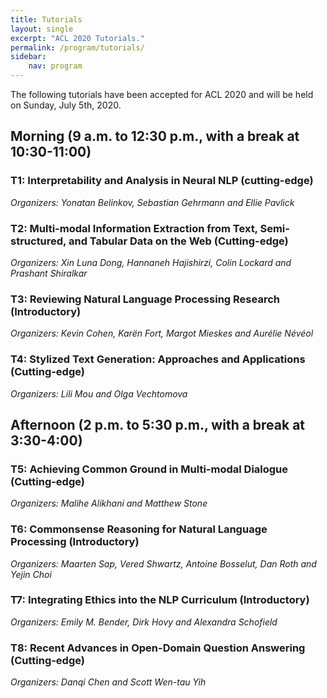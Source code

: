 ```yaml
---
title: Tutorials 
layout: single
excerpt: "ACL 2020 Tutorials."
permalink: /program/tutorials/
sidebar: 
    nav: program
---
```


The following tutorials have been accepted for ACL 2020 and will be held on Sunday, July 5th, 2020. 


## Morning (9 a.m. to 12:30 p.m., with a break at 10:30-11:00)		
		
### T1: Interpretability and Analysis in Neural NLP (cutting-edge) <br/>
*Organizers: Yonatan Belinkov, Sebastian Gehrmann and Ellie Pavlick* 

### T2: Multi-modal Information Extraction from Text, Semi-structured, and Tabular Data on the Web (Cutting-edge) <br/>
*Organizers: Xin Luna Dong, Hannaneh Hajishirzi, Colin Lockard and Prashant Shiralkar* 

### T3: Reviewing Natural Language Processing Research (Introductory) <br/>
*Organizers: Kevin Cohen, Karën Fort, Margot Mieskes and Aurélie Névéol* 

### T4: Stylized Text Generation: Approaches and Applications (Cutting-edge) <br/>
*Organizers: Lili Mou and Olga Vechtomova* 
			
## Afternoon (2 p.m. to 5:30 p.m., with a break at 3:30-4:00)

### T5: Achieving Common Ground in Multi-modal Dialogue (Cutting-edge) <br/>
*Organizers: Malihe Alikhani and Matthew Stone* 

### T6: Commonsense Reasoning for Natural Language Processing (Introductory) <br/>
*Organizers: Maarten Sap, Vered Shwartz, Antoine Bosselut, Dan Roth and Yejin Choi* 

### T7: Integrating Ethics into the NLP Curriculum (Introductory) <br/>
*Organizers: Emily M. Bender, Dirk Hovy and Alexandra Schofield* 

### T8: Recent Advances in Open-Domain Question Answering (Cutting-edge) <br/>
*Organizers: Danqi Chen and Scott Wen-tau Yih* 




